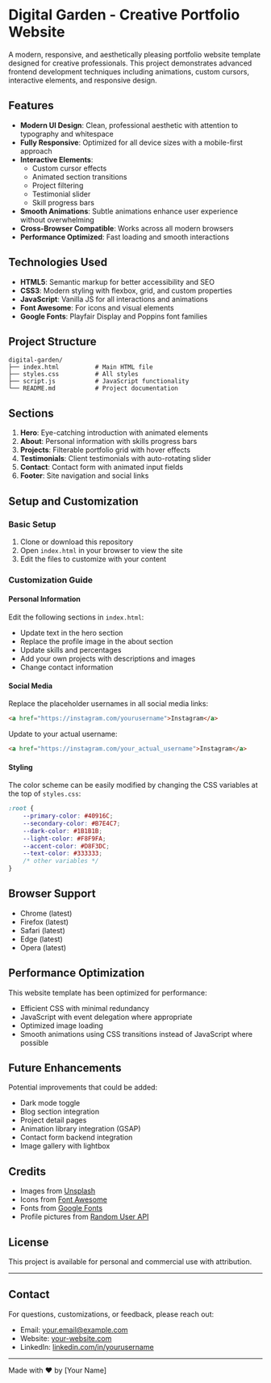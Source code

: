 # Digital Garden - Creative Portfolio Website

A modern, responsive, and aesthetically pleasing portfolio website template designed for creative professionals. This project demonstrates advanced frontend development techniques including animations, custom cursors, interactive elements, and responsive design.

## Features

- **Modern UI Design**: Clean, professional aesthetic with attention to typography and whitespace
- **Fully Responsive**: Optimized for all device sizes with a mobile-first approach
- **Interactive Elements**: 
  - Custom cursor effects
  - Animated section transitions
  - Project filtering
  - Testimonial slider
  - Skill progress bars
- **Smooth Animations**: Subtle animations enhance user experience without overwhelming
- **Cross-Browser Compatible**: Works across all modern browsers
- **Performance Optimized**: Fast loading and smooth interactions

## Technologies Used

- **HTML5**: Semantic markup for better accessibility and SEO
- **CSS3**: Modern styling with flexbox, grid, and custom properties
- **JavaScript**: Vanilla JS for all interactions and animations
- **Font Awesome**: For icons and visual elements
- **Google Fonts**: Playfair Display and Poppins font families

## Project Structure

```
digital-garden/
├── index.html          # Main HTML file
├── styles.css          # All styles
├── script.js           # JavaScript functionality
└── README.md           # Project documentation
```

## Sections

1. **Hero**: Eye-catching introduction with animated elements
2. **About**: Personal information with skills progress bars
3. **Projects**: Filterable portfolio grid with hover effects
4. **Testimonials**: Client testimonials with auto-rotating slider
5. **Contact**: Contact form with animated input fields
6. **Footer**: Site navigation and social links

## Setup and Customization

### Basic Setup

1. Clone or download this repository
2. Open `index.html` in your browser to view the site
3. Edit the files to customize with your content

### Customization Guide

#### Personal Information

Edit the following sections in `index.html`:

- Update text in the hero section
- Replace the profile image in the about section
- Update skills and percentages
- Add your own projects with descriptions and images
- Change contact information

#### Social Media

Replace the placeholder usernames in all social media links:

```html
<a href="https://instagram.com/yourusername">Instagram</a>
```

Update to your actual username:

```html
<a href="https://instagram.com/your_actual_username">Instagram</a>
```

#### Styling

The color scheme can be easily modified by changing the CSS variables at the top of `styles.css`:

```css
:root {
    --primary-color: #40916C;
    --secondary-color: #B7E4C7;
    --dark-color: #1B1B1B;
    --light-color: #F8F9FA;
    --accent-color: #D8F3DC;
    --text-color: #333333;
    /* other variables */
}
```

## Browser Support

- Chrome (latest)
- Firefox (latest)
- Safari (latest)
- Edge (latest)
- Opera (latest)

## Performance Optimization

This website template has been optimized for performance:

- Efficient CSS with minimal redundancy
- JavaScript with event delegation where appropriate
- Optimized image loading
- Smooth animations using CSS transitions instead of JavaScript where possible

## Future Enhancements

Potential improvements that could be added:

- Dark mode toggle
- Blog section integration
- Project detail pages
- Animation library integration (GSAP)
- Contact form backend integration
- Image gallery with lightbox

## Credits

- Images from [Unsplash](https://unsplash.com)
- Icons from [Font Awesome](https://fontawesome.com)
- Fonts from [Google Fonts](https://fonts.google.com)
- Profile pictures from [Random User API](https://randomuser.me)

## License

This project is available for personal and commercial use with attribution.

---

## Contact

For questions, customizations, or feedback, please reach out:

- Email: your.email@example.com
- Website: [your-website.com](https://your-website.com)
- LinkedIn: [linkedin.com/in/yourusername](https://linkedin.com/in/yourusername)

---

Made with ❤️ by [Your Name]
